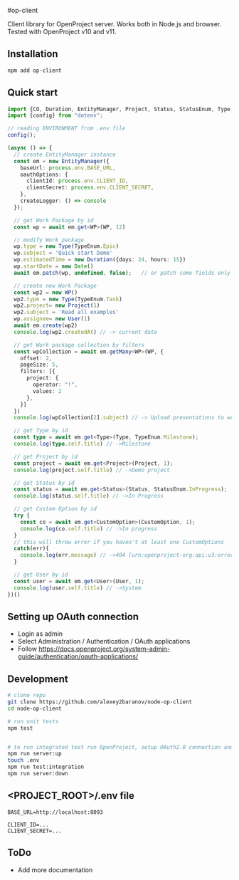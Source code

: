 #op-client

Client library for OpenProject server. Works both in Node.js and browser. Tested with OpenProject v10 and v11.

## Installation
```bash
npm add op-client
```

## Quick start
```ts
import {CO, Duration, EntityManager, Project, Status, StatusEnum, Type, WP, TypeEnum, User} from "../src";
import {config} from "dotenv";

// reading ENVIRONMENT from .env file
config();

(async () => {
  // create EntityManager instance
  const em = new EntityManager({
    baseUrl: process.env.BASE_URL,
    oauthOptions: {
      clientId: process.env.CLIENT_ID,
      clientSecret: process.env.CLIENT_SECRET,
    },
    createLogger: () => console
  });

  // get Work Package by id
  const wp = await em.get<WP>(WP, 12)

  // modify Work package
  wp.type = new Type(TypeEnum.Epic)
  wp.subject = 'Quick start Demo'
  wp.estimatedTime = new Duration({days: 24, hours: 15})
  wp.startDate = new Date()
  await em.patch(wp, undefined, false);   // or patch some fields only eg em.patch(wp, ['startDate','_links.type'], false);

  // create new Work Package
  const wp2 = new WP()
  wp2.type = new Type(TypeEnum.Task)
  wp2.project= new Project(1)
  wp2.subject = 'Read all examples'
  wp.assignee= new User(1)
  await em.create(wp2)
  console.log(wp2.createdAt) // -> current date

  // get Work package collection by filters
  const wpCollection = await em.getMany<WP>(WP, {
    offset: 2,
    pageSize: 5,
    filters: [{
      project: {
        operator: "!",
        values: 2
      },
    }]
  })
  console.log(wpCollection[2].subject) // -> Upload presentations to website

  // get Type by id
  const type = await em.get<Type>(Type, TypeEnum.Milestone);
  console.log(type.self.title) // ->Milestone

  // get Project by id
  const project = await em.get<Project>(Project, 1);
  console.log(project.self.title) // ->Demo project

  // get Status by id
  const status = await em.get<Status>(Status, StatusEnum.InProgress);
  console.log(status.self.title) // ->In Progress

  // get Custom Option by id
  try {
    const co = await em.get<CustomOption>(CustomOption, 1);
    console.log(co.self.title) // ->In progress
  }
  // this will throw error if you haven't at least one CustomOptions
  catch(err){
    console.log(err.message) // ->404 [urn:openproject-org:api:v3:errors:NotFound] The requested resource could not be found.
  }

  // get User by id
  const user = await em.get<User>(User, 1);
  console.log(user.self.title) // ->System
})()
```

## Setting up OAuth connection

* Login as admin
* Select Administration / Authentication / OAuth applications
* Follow https://docs.openproject.org/system-admin-guide/authentication/oauth-applications/


## Development

```bash
# clone repo
git clone https://github.com/alexey2baranov/node-op-client
cd node-op-client

# run unit tests
npm test


# to run integrated test run OpenProject, setup OAuth2.0 connection and fill <PROJECT_ROOT>/.env file
npm run server:up
touch .env
npm run test:integration
npm run server:down
```

## <PROJECT_ROOT>/.env file

```env
BASE_URL=http://localhost:8093

CLIENT_ID=...
CLIENT_SECRET=...
```

## ToDo
* Add more documentation
